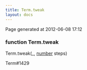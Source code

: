 ```yaml
---
title: Term.tweak
layout: docs
---
```


<div class="bottom_right_note">Page generated at 2012-06-08 17:12</div>
<h3><span class="minor">function</span> Term.tweak</h3>

Term.tweak(_, <a href="/docs/number.html">number</a> steps)
<p></p>

<p><span class="extra_minor">Term#1429</span></p>
